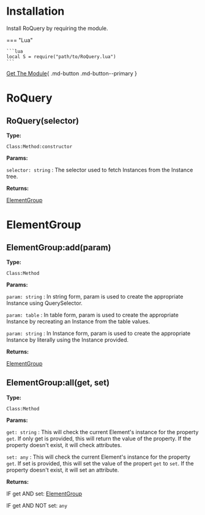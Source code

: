 # Installation

Install RoQuery by requiring the module.

=== "Lua"

    ```lua
    local S = require("path/to/RoQuery.lua")
    ```

[Get The Module](#){ .md-button .md-button--primary }

# RoQuery

## RoQuery(selector)
**Type:**

`Class:Method:constructor`

**Params:**

`selector: string`
:   The selector used to fetch Instances from the Instance tree.

**Returns:**

[ElementGroup](#elementgroup)

# ElementGroup

## ElementGroup:add(param)
**Type:**

`Class:Method`

**Params:**

`param: string`
:   In string form, param is used to create the appropriate Instance using QuerySelector.

`param: table`
:   In table form, param is used to create the appropriate Instance by recreating an Instance from the table values.

`param: string`
:   In Instance form, param is used to create the appropriate Instance by literally using the Instance provided.

**Returns:**

[ElementGroup](#elementgroup)

## ElementGroup:all(get, set)
**Type:**

`Class:Method`

**Params:**

`get: string`
:   This will check the current Element's instance for the property `get`. If only get is provided, this will return the value of the property. If the property doesn't exist,       it will check attributes.

`set: any`
:   This will check the current Element's instance for the property `get`. If set is provided, this will set the value of the propert `get` to `set`. If the property doesn't         exist, it will set an attribute.

**Returns:**

IF get AND set: [ElementGroup](#elementgroup)

IF get AND NOT set: `any`
